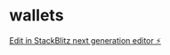 # wallets

[Edit in StackBlitz next generation editor ⚡️](https://stackblitz.com/~/github.com/danefeist/wallets)